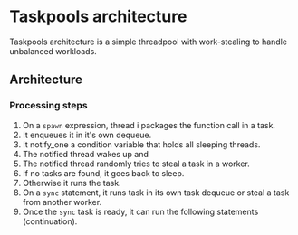 # Taskpools architecture

Taskpools architecture is a simple threadpool with work-stealing to handle unbalanced workloads.

## Architecture

### Processing steps

1. On a `spawn` expression, thread i packages the function call in a task.
2. It enqueues it in it's own dequeue.
3. It notify_one a condition variable that holds all sleeping threads.
4. The notified thread wakes up and
5. The notified thread randomly tries to steal a task in a worker.
6. If no tasks are found, it goes back to sleep.
7. Otherwise it runs the task.
8. On a `sync` statement, it runs task in its own task dequeue or steal a task from another worker.
9. Once the `sync` task is ready, it can run the following statements (continuation).
